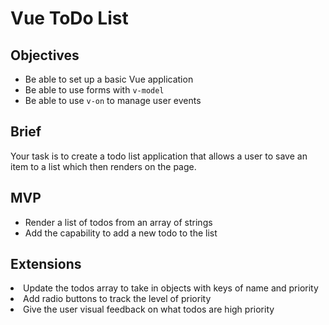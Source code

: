 <h1>Vue ToDo List</h1>
<h2>Objectives</h2>
<ul>
<li>Be able to set up a basic Vue application</li>
<li>Be able to use forms with <code>v-model</code></li>
<li>Be able to use <code>v-on</code> to manage user events</li>
</ul>
<h2>Brief</h2>
<p>Your task is to create a todo list application that allows a user to save an item to a list which then renders on the page.</p>
<h2>MVP</h2>
<ul>
<li>Render a list of todos from an array of strings</li>
<li>Add the capability to add a new todo to the list</li>
</ul>
<h2>Extensions</h2>
<li>Update the todos array to take in objects with keys of name and priority</li>
<li>Add radio buttons to track the level of priority</li>
<li>Give the user visual feedback on what todos are high priority</li>

